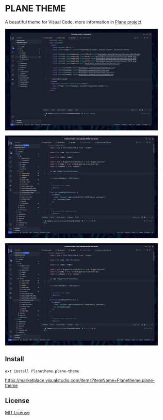 # PLANE THEME

A beautiful theme for Visual Code, more information in [Plane project](https://github.com/wfpaisa/plane)

<p style="text-align=center">
<img src="assets/screenshots/screenshot-01.png" widht="400" />
</p>
<p align="center">
<img src="assets/screenshots/screenshot-03.png" />
</p>
<p align="center">
<img src="assets/screenshots/screenshot-03.png" />
</p>

## Install

`ext install Planetheme.plane-theme`

https://marketplace.visualstudio.com/items?itemName=Planetheme.plane-theme

## License

[MIT License](./LICENSE)

